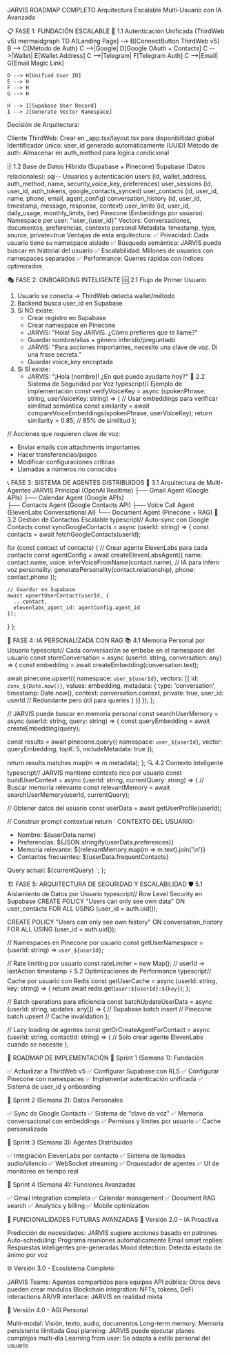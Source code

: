 JARVIS ROADMAP COMPLETO
Arquitectura Escalable Multi-Usuario con IA Avanzada

📋 FASE 1: FUNDACIÓN ESCALABLE
🔐 1.1 Autenticación Unificada (ThirdWeb v5)
mermaidgraph TD
    A[Landing Page] --> B[ConnectButton ThirdWeb v5]
    B --> C{Método de Auth}
    C -->|Google| D[Google OAuth + Contacts]
    C -->|Wallet| E[Wallet Address]
    C -->|Telegram| F[Telegram Auth]
    C -->|Email| G[Email Magic Link]
    
    D --> H[Unified User ID]
    E --> H
    F --> H
    G --> H
    
    H --> I[Supabase User Record]
    I --> J[Generate Vector Namespace]
Decisión de Arquitectura:

Cliente ThirdWeb: Crear en _app.tsx/layout.tsx para disponibilidad global
Identificador único: user_id generado automáticamente (UUID)
Método de auth: Almacenar en auth_method para logica condicional

🗄️ 1.2 Base de Datos Híbrida (Supabase + Pinecone)
Supabase (Datos relacionales):
sql-- Usuarios y autenticación
users (id, wallet_address, auth_method, name, security_voice_key, preferences)
user_sessions (id, user_id, auth_tokens, google_contacts_synced)
user_contacts (id, user_id, name, phone, email, agent_config)
conversation_history (id, user_id, timestamp, message, response, context)
user_limits (id, user_id, daily_usage, monthly_limits, tier)
Pinecone (Embeddings por usuario):
Namespace per user: "user_{user_id}"
Vectors: Conversaciones, documentos, preferencias, contexto personal
Metadata: timestamp, type, source, private=true
Ventajas de esta arquitectura:
✅ Privacidad: Cada usuario tiene su namespace aislado
✅ Búsqueda semántica: JARVIS puede buscar en historial del usuario
✅ Escalabilidad: Millones de usuarios con namespaces separados
✅ Performance: Queries rápidas con índices optimizados

🎭 FASE 2: ONBOARDING INTELIGENTE
🆔 2.1 Flujo de Primer Usuario
1. Usuario se conecta → ThirdWeb detecta wallet/método
2. Backend busca user_id en Supabase
3. Si NO existe:
   - Crear registro en Supabase
   - Crear namespace en Pinecone
   - JARVIS: "Hola! Soy JARVIS. ¿Cómo prefieres que te llame?"
   - Guardar nombre/alias + género inferido/preguntado
   - JARVIS: "Para acciones importantes, necesito una clave de voz. Di una frase secreta."
   - Guardar voice_key encriptada
4. Si SÍ existe:
   - JARVIS: "¡Hola [nombre]! ¿En qué puedo ayudarte hoy?"
🔑 2.2 Sistema de Seguridad por Voz
typescript// Ejemplo de implementación
const verifyVoiceKey = async (spokenPhrase: string, userVoiceKey: string) => {
  // Usar embeddings para verificar similitud semántica
  const similarity = await compareVoiceEmbeddings(spokenPhrase, userVoiceKey);
  return similarity > 0.85; // 85% de similitud
};

// Acciones que requieren clave de voz:
- Enviar emails con attachments importantes
- Hacer transferencias/pagos
- Modificar configuraciones críticas
- Llamadas a números no conocidos

📞 FASE 3: SISTEMA DE AGENTES DISTRIBUIDOS
🤖 3.1 Arquitectura de Multi-Agentes
JARVIS Principal (OpenAI Realtime)
├── Gmail Agent (Google APIs)
├── Calendar Agent (Google APIs)  
├── Contacts Agent (Google Contacts API)
├── Voice Call Agent (ElevenLabs Conversational AI)
└── Document Agent (Pinecone + RAG)
📱 3.2 Gestión de Contactos Escalable
typescript// Auto-sync con Google Contacts
const syncGoogleContacts = async (userId: string) => {
  const contacts = await fetchGoogleContacts(userId);
  
  for (const contact of contacts) {
    // Crear agente ElevenLabs para cada contacto
    const agentConfig = await createElevenLabsAgent({
      name: contact.name,
      voice: inferVoiceFromName(contact.name), // IA para inferir voz
      personality: generatePersonality(contact.relationship),
      phone: contact.phone
    });
    
    // Guardar en Supabase
    await upsertUserContact(userId, {
      ...contact,
      elevenlabs_agent_id: agentConfig.agent_id
    });
  }
};

🧠 FASE 4: IA PERSONALIZADA CON RAG
📚 4.1 Memoria Personal por Usuario
typescript// Cada conversación se embebe en el namespace del usuario
const storeConversation = async (userId: string, conversation: any) => {
  const embedding = await createEmbedding(conversation.text);
  
  await pinecone.upsert({
    namespace: `user_${userId}`,
    vectors: [{
      id: `conv_${Date.now()}`,
      values: embedding,
      metadata: {
        type: 'conversation',
        timestamp: Date.now(),
        context: conversation.context,
        private: true,
        user_id: userId // Redundante pero útil para queries
      }
    }]
  });
};

// JARVIS puede buscar en memoria personal
const searchUserMemory = async (userId: string, query: string) => {
  const queryEmbedding = await createEmbedding(query);
  
  const results = await pinecone.query({
    namespace: `user_${userId}`,
    vector: queryEmbedding,
    topK: 5,
    includeMetadata: true
  });
  
  return results.matches.map(m => m.metadata);
};
🔍 4.2 Contexto Inteligente
typescript// JARVIS mantiene contexto rico por usuario
const buildUserContext = async (userId: string, currentQuery: string) => {
  // Buscar memoria relevante
  const relevantMemory = await searchUserMemory(userId, currentQuery);
  
  // Obtener datos del usuario
  const userData = await getUserProfile(userId);
  
  // Construir prompt contextual
  return `
  CONTEXTO DEL USUARIO:
  - Nombre: ${userData.name}
  - Preferencias: ${JSON.stringify(userData.preferences)}
  - Memoria relevante: ${relevantMemory.map(m => m.text).join('\n')}
  - Contactos frecuentes: ${userData.frequentContacts}
  
  Query actual: ${currentQuery}
  `;
};

🏗️ FASE 5: ARQUITECTURA DE SEGURIDAD Y ESCALABILIDAD
🛡️ 5.1 Aislamiento de Datos por Usuario
typescript// Row Level Security en Supabase
CREATE POLICY "Users can only see own data" ON user_contacts
FOR ALL USING (user_id = auth.uid());

CREATE POLICY "Users can only see own history" ON conversation_history  
FOR ALL USING (user_id = auth.uid());

// Namespaces en Pinecone por usuario
const getUserNamespace = (userId: string) => `user_${userId}`;

// Rate limiting por usuario
const rateLimiter = new Map(); // userId -> lastAction timestamp
⚡ 5.2 Optimizaciones de Performance
typescript// Cache por usuario con Redis
const getUserCache = async (userId: string, key: string) => {
  return await redis.get(`user:${userId}:${key}`);
};

// Batch operations para eficiencia
const batchUpdateUserData = async (userId: string, updates: any[]) => {
  // Supabase batch insert
  // Pinecone batch upsert
  // Cache invalidation
};

// Lazy loading de agentes
const getOrCreateAgentForContact = async (userId: string, contactId: string) => {
  // Solo crear agente ElevenLabs cuando se necesite
};

🚀 ROADMAP DE IMPLEMENTACIÓN
📅 Sprint 1 (Semana 1): Fundación

✅ Actualizar a ThirdWeb v5
✅ Configurar Supabase con RLS
✅ Configurar Pinecone con namespaces
✅ Implementar autenticación unificada
✅ Sistema de user_id y onboarding

📅 Sprint 2 (Semana 2): Datos Personales

✅ Sync de Google Contacts
✅ Sistema de "clave de voz"
✅ Memoria conversacional con embeddings
✅ Permisos y límites por usuario
✅ Cache personalizado

📅 Sprint 3 (Semana 3): Agentes Distribuidos

✅ Integración ElevenLabs por contacto
✅ Sistema de llamadas audio/silencio
✅ WebSocket streaming
✅ Orquestador de agentes
✅ UI de monitoreo en tiempo real

📅 Sprint 4 (Semana 4): Funciones Avanzadas

✅ Gmail integration completa
✅ Calendar management
✅ Document RAG search
✅ Analytics y billing
✅ Mobile optimization


🔮 FUNCIONALIDADES FUTURAS AVANZADAS
🎯 Versión 2.0 - IA Proactiva

Predicción de necesidades: JARVIS sugiere acciones basado en patrones
Auto-scheduling: Programa reuniones automáticamente
Email smart replies: Respuestas inteligentes pre-generadas
Mood detection: Detecta estado de ánimo por voz

🌐 Versión 3.0 - Ecosistema Completo

JARVIS Teams: Agentes compartidos para equipos
API pública: Otros devs pueden crear módulos
Blockchain integration: NFTs, tokens, DeFi interactions
AR/VR interface: JARVIS en realidad mixta

🤖 Versión 4.0 - AGI Personal

Multi-modal: Visión, texto, audio, documentos
Long-term memory: Memoria persistente ilimitada
Goal planning: JARVIS puede ejecutar planes complejos multi-día
Learning from user: Se adapta a estilo personal del usuario
